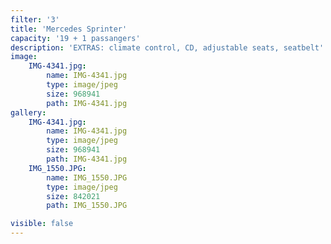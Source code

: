 ```yaml
---
filter: '3'
title: 'Mercedes Sprinter'
capacity: '19 + 1 passangers'
description: 'EXTRAS: climate control, CD, adjustable seats, seatbelt'
image:
    IMG-4341.jpg:
        name: IMG-4341.jpg
        type: image/jpeg
        size: 968941
        path: IMG-4341.jpg
gallery:
    IMG-4341.jpg:
        name: IMG-4341.jpg
        type: image/jpeg
        size: 968941
        path: IMG-4341.jpg
    IMG_1550.JPG:
        name: IMG_1550.JPG
        type: image/jpeg
        size: 842021
        path: IMG_1550.JPG

visible: false
---
```


